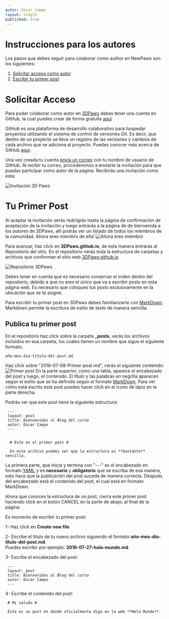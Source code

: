 ```yaml
---
autor: Oscar Campo
layout: single
published: true
---
```

# Instrucciones para los autores #
Los pasos que debes seguir para colaborar como author en NewPaws son los siguientes:

1. [Solicitar acceso como autor](#solicitar-acceso)
2. [Escribir tu primer post](#tu-primer-post)


# Solicitar Acceso #
Para poder colaborar como autor en [3DPaws](https://3dbaws.github.io) debes tener una cuenta en GitHub, la cual puedes crear de forma gratuita [aquí](https://github.com)

GitHub es una plataforma de desarrollo colaborativo para hospedar proyectos utilizando el sistema de control de versiones Git. Es decir, que dentro de un proyecto se lleva un registro de las versiones y cambios de cada archivo que se adiciona al proyecto. Puedes conocer más acerca de GitHub [aquí](http://conociendogithub.readthedocs.io/en/latest/data/introduccion/). 

Una vez creada tu cuenta [envía un correo](mailto:oicampo@uao.edu.co) con tu nombre de usuario de GitHub.  Al recibir tu correo, procederemos a enviarte la invitación para que puedas participar como autor de la página. Recibirás una invitación como esta:

![Invitación 3D Paws](https://3DPaws.github.io/images/Invitacion3DPaws.png)


# Tu Primer Post #
Al aceptar la invitación serás redirigido hasta la página de confirmación de aceptación de la invitación y luego entrarás a la página de de bienvenida a los autores de 3DPaws, allí podrás ver un listado de todos los miembros de la comunidad. Ahora eres miembro de ella!
![Ahora eres miembro](https://3DPaws.github.io/images/AhoraEresMiembro.png)

Para avanzar, haz click en **3DPaws.github.io**, de esta manera entrarás al *Repositorio* del sitio. En el repositorio verás toda la estructura de carpetas y archivos que conforman el sitio web [3DPaws.github.io](https://3DPaws.github.io)

![Repositorio 3DPaws](https://3DPaws.github.io/images/repositorio3DPaws.png)

Debes tener en cuenta que es necesario conservar el orden dentro del repositorio, debido a que no eres el único que va a escribir posts en esta página web. Es necesario que coloques tus posts exclusivamente en la ubicación que se te asigne.

Para escribir tu primer post en 3DPaws debes familiarizarte con [MarkDown](https://daringfireball.net/projects/markdown/). Markdown permite la escritura de estilo de texto de manera sencilla. 

## Publica tu primer post ##
En el repositorio haz click sobre la carpeta **_posts**, verás los archivos incluidos en esa carpeta, los cuales tienen un nombre que sigue el siguiente formato:

    año-mes-dia-titulo-del-post.md

Haz click sobre "2016-07-08-Primer-post.md", verás el siguiente contenido:
![Primer post](https://3DPaws.github.io/images/PrimerPost.png)
En la parte superior, como una tabla, aparece el encabezado del post y luego, el contenido. El título y las palabras en negrilla aparecen según el estilo que se ha definido según el formato [MarkDown](https://daringfireball.net/projects/markdown/).  Para ver cómo está escrito este post puedes hacer click en el ícono de lápiz en la parte derecha.

Podrás ver que este post tiene la siguiente estructura:


     ---
     layout: post
     title: Bienvenidos al Blog del curso
     autor: Oscar Campo
     ---
      
      
      # Este es el primer post #
      
      En este archivo puedes ver que la estructura es **bastante** sencilla.
  
La primera parte, que inicia y termina con "---" es el encabezado en formato [YAML](https://jekyllrb.com/docs/frontmatter/) y es **necesario** y **obligatorio** que se escriba de esa manera, esto hace que la publicación del post suceda de manera correcta.  Después del encabezado está el contenido del post, el cual está en formato MarkDown.

Ahora que conoces la estructura de un post, cierra este primer post haciendo click en el botón CANCEL en la parte de abajo, al final de la página.

Es momento de escribir tu primer post:

1- Haz click en **Create new file**

2- Escribe el título de tu nuevo archivo siguiendo el formato **año-mes-dia-titulo-del-post.md**.  
  Puedes escribir por ejemplo: **2016-07-27-hola-mundo.md**

3- Escribe el encabezado del post:

     ---
     layout: post
     title: Bienvenidos al Blog del curso
     autor: Oscar Campo
     ---

4- Escribe el contenido del post:

     # Mi saludo #
      
     Este es un post en donde oficialmente digo en la web **Hola Mundo**.  
